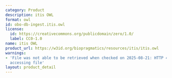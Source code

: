 ```yaml
---
category: Product
description: itis OWL
format: owl
id: obo-db-ingest.itis.owl
license:
  id: https://creativecommons.org/publicdomain/zero/1.0/
  label: CC0-1.0
name: itis OWL
product_url: https://w3id.org/biopragmatics/resources/itis/itis.owl
warnings:
- 'File was not able to be retrieved when checked on 2025-08-21: HTTP 404 error when
  accessing file'
layout: product_detail
---
```

